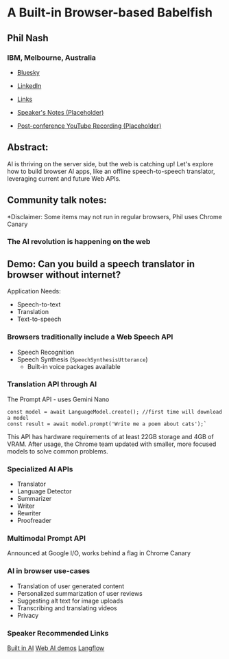 # A Built-in Browser-based Babelfish 

## Phil Nash
### IBM, Melbourne, Australia 
- [Bluesky](https://bsky.app/profile/philna.sh) 
- [LinkedIn](https://linkedin.com/in/philnash)
- [Links](https://philna.sh/links)

- [Speaker's Notes (Placeholder)]()
- [Post-conference YouTube Recording (Placeholder)]()
## Abstract: 

AI is thriving on the server side, but the web is catching up! Let's explore how to build browser AI apps, like an offline speech-to-speech translator, leveraging current and future Web APIs.
## Community talk notes: 

*Disclaimer: Some items may not run in regular browsers, Phil uses Chrome Canary

### The AI revolution is happening on the web

## Demo: Can you build a speech translator in browser without internet?
Application Needs:
- Speech-to-text
- Translation
- Text-to-speech

### Browsers traditionally include a Web Speech API
- Speech Recognition
- Speech Synthesis (`SpeechSynthesisUtterance`)
  - Built-in voice packages available
### Translation API through AI
The Prompt API - uses Gemini Nano
```
const model = await LanguageModel.create(); //first time will download a model
const result = await model.prompt('Write me a poem about cats');`
```
This API has hardware requirements of at least 22GB storage and 4GB of VRAM. After usage, the Chrome team updated with smaller, more focused models to solve common problems.
### Specialized AI APIs
- Translator
- Language Detector
- Summarizer
- Writer
- Rewriter
- Proofreader

### Multimodal Prompt API
Announced at Google I/O, works behind a flag in Chrome Canary

### AI in browser use-cases
- Translation of user generated content
- Personalized summarization of user reviews
- Suggesting alt text for image uploads
- Transcribing and translating videos
- Privacy

### Speaker Recommended Links
[Built in AI](https://developer.chrome.com/docs/ai/built-in-apis)
[Web AI demos](https://github.com/GoogleChromeLabs/web-ai-demos)
[Langflow](https://langflow.org)